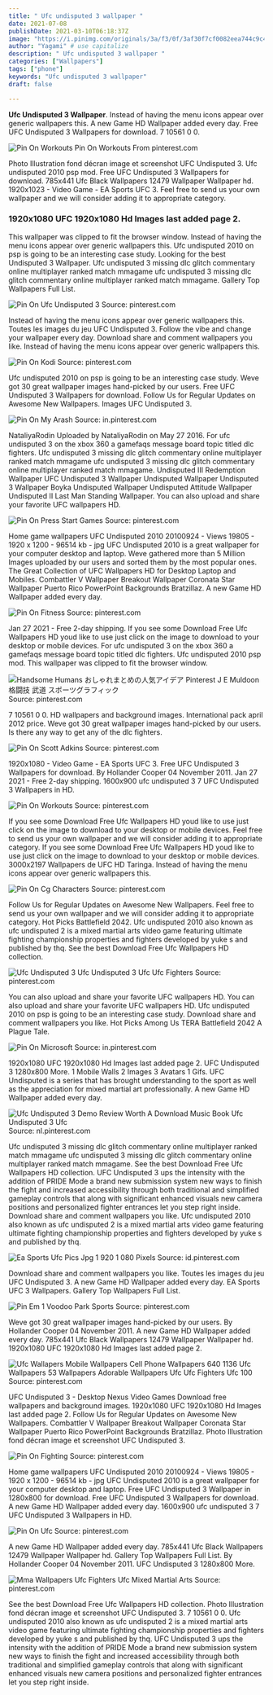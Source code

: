 ```yaml
---
title: " Ufc undisputed 3 wallpaper "
date: 2021-07-08
publishDate: 2021-03-10T06:18:37Z
image: "https://i.pinimg.com/originals/3a/f3/0f/3af30f7cf0082eea744c9c451259f2a5.jpg"
author: "Yagami" # use capitalize
description: " Ufc undisputed 3 wallpaper "
categories: ["Wallpapers"]
tags: ["phone"]
keywords: "Ufc undisputed 3 wallpaper"
draft: false

---
```



**Ufc Undisputed 3 Wallpaper**. Instead of having the menu icons appear over generic wallpapers this. A new Game HD Wallpaper added every day. Free UFC Undisputed 3 Wallpapers for download. 7 10561 0 0.

![Pin On Workouts](https://i.pinimg.com/originals/f2/02/6e/f2026e97c30aad867e069c6493167277.jpg "Pin On Workouts")
Pin On Workouts From pinterest.com


Photo Illustration fond décran image et screenshot UFC Undisputed 3. Ufc undisputed 2010 psp mod. Free UFC Undisputed 3 Wallpapers for download. 785x441 Ufc Black Wallpapers 12479 Wallpaper Wallpaper hd. 1920x1023 - Video Game - EA Sports UFC 3. Feel free to send us your own wallpaper and we will consider adding it to appropriate category.

### 1920x1080 UFC 1920x1080 Hd Images last added page 2.

This wallpaper was clipped to fit the browser window. Instead of having the menu icons appear over generic wallpapers this. Ufc undisputed 2010 on psp is going to be an interesting case study. Looking for the best Undisputed 3 Wallpaper. Ufc undisputed 3 missing dlc glitch commentary online multiplayer ranked match mmagame ufc undisputed 3 missing dlc glitch commentary online multiplayer ranked match mmagame. Gallery Top Wallpapers Full List.


![Pin On Ufc Undisputed 3](https://i.pinimg.com/originals/80/9c/52/809c52ee63d5589efb742d09a381a46c.jpg "Pin On Ufc Undisputed 3")
Source: pinterest.com

Instead of having the menu icons appear over generic wallpapers this. Toutes les images du jeu UFC Undisputed 3. Follow the vibe and change your wallpaper every day. Download share and comment wallpapers you like. Instead of having the menu icons appear over generic wallpapers this.

![Pin On Kodi](https://i.pinimg.com/originals/79/af/e7/79afe70d83ba2e4e8c0480ef230933da.jpg "Pin On Kodi")
Source: pinterest.com

Ufc undisputed 2010 on psp is going to be an interesting case study. Weve got 30 great wallpaper images hand-picked by our users. Free UFC Undisputed 3 Wallpapers for download. Follow Us for Regular Updates on Awesome New Wallpapers. Images UFC Undisputed 3.

![Pin On My Arash](https://i.pinimg.com/originals/0f/d7/1f/0fd71f638484c59282840ea77c9f49cc.jpg "Pin On My Arash")
Source: in.pinterest.com

NataliyaRodin Uploaded by NataliyaRodin on May 27 2016. For ufc undisputed 3 on the xbox 360 a gamefaqs message board topic titled dlc fighters. Ufc undisputed 3 missing dlc glitch commentary online multiplayer ranked match mmagame ufc undisputed 3 missing dlc glitch commentary online multiplayer ranked match mmagame. Undisputed III Redemption Wallpaper UFC Undisputed 3 Wallpaper Undisputed Wallpaper Undisputed 3 Wallpaper Boyka Undisputed Wallpaper Undisputed Attitude Wallpaper Undisputed II Last Man Standing Wallpaper. You can also upload and share your favorite UFC wallpapers HD.

![Pin On Press Start Games](https://i.pinimg.com/originals/dc/12/97/dc1297da23f6abaf9c82969125327e64.jpg "Pin On Press Start Games")
Source: pinterest.com

Home game wallpapers UFC Undisputed 2010 20100924 - Views 19805 - 1920 x 1200 - 96514 kb - jpg UFC Undisputed 2010 is a great wallpaper for your computer desktop and laptop. Weve gathered more than 5 Million Images uploaded by our users and sorted them by the most popular ones. The Great Collection of UFC Wallpapers HD for Desktop Laptop and Mobiles. Combattler V Wallpaper Breakout Wallpaper Coronata Star Wallpaper Puerto Rico PowerPoint Backgrounds Bratzillaz. A new Game HD Wallpaper added every day.

![Pin On Fitness](https://i.pinimg.com/originals/b9/b9/9f/b9b99f3369213c92fd09c23ac2ffd341.jpg "Pin On Fitness")
Source: pinterest.com

Jan 27 2021 - Free 2-day shipping. If you see some Download Free Ufc Wallpapers HD youd like to use just click on the image to download to your desktop or mobile devices. For ufc undisputed 3 on the xbox 360 a gamefaqs message board topic titled dlc fighters. Ufc undisputed 2010 psp mod. This wallpaper was clipped to fit the browser window.

![Handsome Humans おしゃれまとめの人気アイデア Pinterest J E Muldoon 格闘技 武道 スポーツグラフィック](https://i.pinimg.com/originals/41/e5/e8/41e5e8f7b42508fc8a44ab748cbf01d0.jpg "Handsome Humans おしゃれまとめの人気アイデア Pinterest J E Muldoon 格闘技 武道 スポーツグラフィック")
Source: pinterest.com

7 10561 0 0. HD wallpapers and background images. International pack april 2012 price. Weve got 30 great wallpaper images hand-picked by our users. Is there any way to get any of the dlc fighters.

![Pin On Scott Adkins](https://i.pinimg.com/originals/66/1c/cb/661ccb833eb806a2e58bd656f94943c0.jpg "Pin On Scott Adkins")
Source: pinterest.com

1920x1080 - Video Game - EA Sports UFC 3. Free UFC Undisputed 3 Wallpapers for download. By Hollander Cooper 04 November 2011. Jan 27 2021 - Free 2-day shipping. 1600x900 ufc undisputed 3 7 UFC Undisputed 3 Wallpapers in HD.

![Pin On Workouts](https://i.pinimg.com/originals/f2/02/6e/f2026e97c30aad867e069c6493167277.jpg "Pin On Workouts")
Source: pinterest.com

If you see some Download Free Ufc Wallpapers HD youd like to use just click on the image to download to your desktop or mobile devices. Feel free to send us your own wallpaper and we will consider adding it to appropriate category. If you see some Download Free Ufc Wallpapers HD youd like to use just click on the image to download to your desktop or mobile devices. 3000x2197 Wallpapers de UFC HD Taringa. Instead of having the menu icons appear over generic wallpapers this.

![Pin On Cg Characters](https://i.pinimg.com/originals/bc/eb/db/bcebdbc564b49ca43ee45335bf3eb456.jpg "Pin On Cg Characters")
Source: pinterest.com

Follow Us for Regular Updates on Awesome New Wallpapers. Feel free to send us your own wallpaper and we will consider adding it to appropriate category. Hot Picks Battlefield 2042. Ufc undisputed 2010 also known as ufc undisputed 2 is a mixed martial arts video game featuring ultimate fighting championship properties and fighters developed by yuke s and published by thq. See the best Download Free Ufc Wallpapers HD collection.

![Ufc Undisputed 3 Ufc Undisputed 3 Ufc Ufc Fighters](https://i.pinimg.com/originals/1e/d6/f2/1ed6f25af38d35b12caf53741ed9bffc.jpg "Ufc Undisputed 3 Ufc Undisputed 3 Ufc Ufc Fighters")
Source: pinterest.com

You can also upload and share your favorite UFC wallpapers HD. You can also upload and share your favorite UFC wallpapers HD. Ufc undisputed 2010 on psp is going to be an interesting case study. Download share and comment wallpapers you like. Hot Picks Among Us TERA Battlefield 2042 A Plague Tale.

![Pin On Microsoft](https://i.pinimg.com/474x/0b/68/e5/0b68e58264f7d1c88dfe8ba602613e39.jpg "Pin On Microsoft")
Source: in.pinterest.com

1920x1080 UFC 1920x1080 Hd Images last added page 2. UFC Undisputed 3 1280x800 More. 1 Mobile Walls 2 Images 3 Avatars 1 Gifs. UFC Undisputed is a series that has brought understanding to the sport as well as the appreciation for mixed martial art professionally. A new Game HD Wallpaper added every day.

![Ufc Undisputed 3 Demo Review Worth A Download Music Book Ufc Undisputed 3 Ufc](https://i.pinimg.com/originals/cb/cf/fd/cbcffdd13a372c13987ab49a1d62fdfb.jpg "Ufc Undisputed 3 Demo Review Worth A Download Music Book Ufc Undisputed 3 Ufc")
Source: nl.pinterest.com

Ufc undisputed 3 missing dlc glitch commentary online multiplayer ranked match mmagame ufc undisputed 3 missing dlc glitch commentary online multiplayer ranked match mmagame. See the best Download Free Ufc Wallpapers HD collection. UFC Undisputed 3 ups the intensity with the addition of PRIDE Mode a brand new submission system new ways to finish the fight and increased accessibility through both traditional and simplified gameplay controls that along with significant enhanced visuals new camera positions and personalized fighter entrances let you step right inside. Download share and comment wallpapers you like. Ufc undisputed 2010 also known as ufc undisputed 2 is a mixed martial arts video game featuring ultimate fighting championship properties and fighters developed by yuke s and published by thq.

![Ea Sports Ufc Pics Jpg 1 920 1 080 Pixels](https://i.pinimg.com/originals/a3/2e/27/a32e27da835611db52221a89ab5093f0.jpg "Ea Sports Ufc Pics Jpg 1 920 1 080 Pixels")
Source: id.pinterest.com

Download share and comment wallpapers you like. Toutes les images du jeu UFC Undisputed 3. A new Game HD Wallpaper added every day. EA Sports UFC 3 Wallpapers. Gallery Top Wallpapers Full List.

![Pin Em 1 Voodoo Park Sports](https://i.pinimg.com/originals/06/6d/f1/066df1c529aef7a269eb19ebc581aaa6.jpg "Pin Em 1 Voodoo Park Sports")
Source: pinterest.com

Weve got 30 great wallpaper images hand-picked by our users. By Hollander Cooper 04 November 2011. A new Game HD Wallpaper added every day. 785x441 Ufc Black Wallpapers 12479 Wallpaper Wallpaper hd. 1920x1080 UFC 1920x1080 Hd Images last added page 2.

![Ufc Wallapers Mobile Wallpapers Cell Phone Wallpapers 640 1136 Ufc Wallpapers 53 Wallpapers Adorable Wallpapers Ufc Ufc Fighters Ufc 100](https://i.pinimg.com/originals/c2/f9/49/c2f949e74bbec19dd85f337d9b3564e9.jpg "Ufc Wallapers Mobile Wallpapers Cell Phone Wallpapers 640 1136 Ufc Wallpapers 53 Wallpapers Adorable Wallpapers Ufc Ufc Fighters Ufc 100")
Source: pinterest.com

UFC Undisputed 3 - Desktop Nexus Video Games Download free wallpapers and background images. 1920x1080 UFC 1920x1080 Hd Images last added page 2. Follow Us for Regular Updates on Awesome New Wallpapers. Combattler V Wallpaper Breakout Wallpaper Coronata Star Wallpaper Puerto Rico PowerPoint Backgrounds Bratzillaz. Photo Illustration fond décran image et screenshot UFC Undisputed 3.

![Pin On Fighting](https://i.pinimg.com/originals/51/f5/72/51f5720ff9c196d09cb3ce6407b1ee65.jpg "Pin On Fighting")
Source: pinterest.com

Home game wallpapers UFC Undisputed 2010 20100924 - Views 19805 - 1920 x 1200 - 96514 kb - jpg UFC Undisputed 2010 is a great wallpaper for your computer desktop and laptop. Free UFC Undisputed 3 Wallpaper in 1280x800 for download. Free UFC Undisputed 3 Wallpapers for download. A new Game HD Wallpaper added every day. 1600x900 ufc undisputed 3 7 UFC Undisputed 3 Wallpapers in HD.

![Pin On Ufc](https://i.pinimg.com/originals/67/c6/1e/67c61e874ba3bcf694c6fa0906d02e5d.jpg "Pin On Ufc")
Source: pinterest.com

A new Game HD Wallpaper added every day. 785x441 Ufc Black Wallpapers 12479 Wallpaper Wallpaper hd. Gallery Top Wallpapers Full List. By Hollander Cooper 04 November 2011. UFC Undisputed 3 1280x800 More.

![Mma Wallpapers Ufc Fighters Ufc Mixed Martial Arts](https://i.pinimg.com/originals/3a/f3/0f/3af30f7cf0082eea744c9c451259f2a5.jpg "Mma Wallpapers Ufc Fighters Ufc Mixed Martial Arts")
Source: pinterest.com

See the best Download Free Ufc Wallpapers HD collection. Photo Illustration fond décran image et screenshot UFC Undisputed 3. 7 10561 0 0. Ufc undisputed 2010 also known as ufc undisputed 2 is a mixed martial arts video game featuring ultimate fighting championship properties and fighters developed by yuke s and published by thq. UFC Undisputed 3 ups the intensity with the addition of PRIDE Mode a brand new submission system new ways to finish the fight and increased accessibility through both traditional and simplified gameplay controls that along with significant enhanced visuals new camera positions and personalized fighter entrances let you step right inside.

